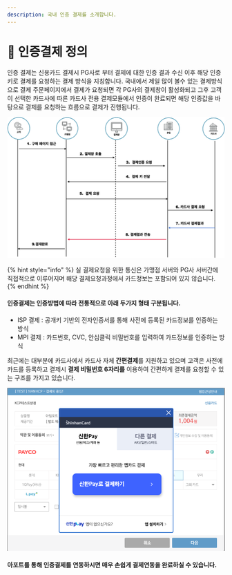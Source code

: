```yaml
---
description: 국내 인증 결제를 소개합니다.
---
```


# 📒 인증결제 정의

인증 결제는 신용카드 결제시 PG사로 부터 결제에 대한 인증 결과 수신 이후 해당 인증키로 결제를 요청하는 결제 방식을 지칭합니다. 국내에서 제일 많이 볼수 있는 결제방식으로 결제 주문페이지에서 결제가 요청되면 각 PG사의 결제창이 활성화되고 그후 고객이 선택한 카드사에 따른 카드사 전용 결제모듈에서 인증이 완료되면 해당 인증값을 바탕으로 결제를 요청하는 흐름으로 결제가 진행됩니다.

![일반적인 인증결제 Flow](<../../.gitbook/assets/image (12) (1) (1) (1) (1) (1) (1) (1).png>)

{% hint style="info" %}
실 결제요청을 위한 통신은 가맹점 서버와 PG사 서버간에 직접적으로 이루어지며 해당 결제요청과정에서 카드정보는 포함되어 있지 않습니다.
{% endhint %}

#### 인증결제는 인증방법에 따라 전통적으로 아래 두가지 형태 구분됩니다.

* ISP 결제 : 공개키 기반의 전자인증서를 통해 사전에 등록된 카드정보를 인증하는 방식
* MPI 결제 : 카드번호, CVC, 안심클릭 비밀번호를 입력하여 카드정보를 인증하는 방식

최근에는 대부분에 카드사에서 카드사 자체 **간편결제**를 지원하고 있으며 고객은 사전에 카드를 등록하고 결제시 **결제 비밀번호 6자리를** 이용하여 간편하게 결제를 요청할 수 있는 구조를 가지고 있습니다.

![NHN KCP 인증결제 신한카드 간편 결제 화면](<../../.gitbook/assets/image (7) (1) (1) (1) (1) (1).png>)

#### 아포트를 통해 인증결제를 연동하시면 매우 손쉽게 결제연동을 완료하실 수 있습니다.
